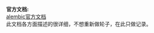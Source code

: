 **官方文档:**   
[alembic官方文档](https://alembic.sqlalchemy.org "alembic官方文档")     
此文档各方面描述的很详细，不想重新做轮子，在此只做记录。
